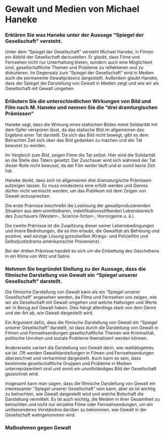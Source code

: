 # Gewalt und Medien von Michael Haneke

### Erklären Sie was Haneke unter der Aussage “Spiegel der Gesellschaft” versteht.

Unter dem “Spiegel der Gesellschaft” versteht Michael Haneke, in Filmen ein Abbild der Gesellschaft darzustellen. Er glaubt, dass Filme und Fernsehen nicht nur Unterhaltung bieten, sondern auch eine Möglichkeit sind, gesellschaftliche Themen und Probleme zu reflektieren und zu diskutieren. Im Gegensatz zum “Spiegel der Gesellschaft” wird in Medien auch die permanente Gewaltpräsenz dargestellt. Außerdem glaubt Haneke, dass der Spiegel die Darstellung von Gewalt in Medien zeigt und wie wir als Gesellschaft mit Gewalt umgehen.

### Erläutern Sie die unterschiedlichen Wirkungen von Bild und Film nach M. Haneke und nennen Sie die “drei dramturgischen Prämissen”

Haneke sagt, dass die Wirkung eines statischen Bildes meist Solidarität mit dem Opfer verspüren lässt, da das statische Bild im allgemeinen das Ergebnis einer Tat darstellt. Da sich das Bild nicht bewegt, gibt es dem Betrachter Zeit sich über das Bild gedanken zu machen und der Tat bewusst zu werden.

Im Vergleich zum Bild, zeigen Filme die Tat selbst. Hier wird die Solidarität an die Stelle des Täters gesetzt. Der Zuschauer wird sich während der Tat dieser Rolle nicht bewusst, da der Film weiter läuft und er somit keine Zeit hat.

Haneke denkt, dass sich im allgemeinen drei dramaturgische Prämissen aufzeigen lassen. Es muss mindestens eine erfüllt werden und Genres dürfen nicht vermischt werden, um das Publikum mit dem Zeigen von Gewalt anzusprechen. 

Die erste Prämisse beschreibt die Loslösung der gewaltproduzierenden Situation aus dem unmittelbaren, indetifikationsstiftenden Lebensbereich des Zuschauers (Western-, Science-fiction-, Horrorgenre u. ä.).

Die zweite Prämisse ist die Zuspitzung dieser seiner Lebensbedingungen und ihrere Bedrohungen, die es ihm erlaubt, die Gewalttat als Befreiung und positive, weil einzige Lösung gutzuheißen (Kriegs- und Polizeifilm und Selbstjustizdrama amerikanischer Provenienz).

Bei der dritten Prämisse handelt es sich um die Einbettung des Geschehens in ein Klima von Witz und Satire.

### Nehmen Sie begründet Stellung zu der Aussage, dass die filmische Darstellung von Gewalt ein “Spiegel unserer Gesellschaft” darstellt.

Die filmische Darstellung von Gewalt kann als ein “Spiegel unserer Gesellschaft” angesehen werden, da Filme und Fernsehen uns zeigen, wie wir als Gesellschaft mit Gewalt umgehen und welche Haltungen und Werte wir in Bezug auf Gewalt haben. Dies hängt allerdings stark von dem Genre und der Art ab, wie Gewalt dargestellt wird.

Ein Argument dafür, dass die filmische Darstellung von Gewalt ein “Spiegel unserer Gesellschaft” darstellt, ist dass durch die Darstellung von Gewalt in Filmen und Fernsehsendungen gesellschaftliche Themen wie Kriminalität, politische Unruhen und soziale Probleme thematisiert werden können. 

Andererseits variiert die Darstellung von Gewalt darin, wie realitätsgetreu sie ist. Oft werden Gewaltdarstellungen in Filmen und Fernsehsendungen überzeichnet und verharmlost dargestellt. Auch kann es sein, dass bestimmte gesellschaftliche Gruppen und Probleme in Medien unterrepräsentiert sind und somit ein unvollständiges Bild der Gesellschaft gezeichnet wird.

Insgesamt kann man sagen, dass die filmische Darstellung von Gewalt ein interessanter "Spiegel unserer Gesellschaft" sein kann, aber es ist wichtig zu betrachten, wie Gewalt dargestellt wird und welche Botschaft die Darstellung vermittelt. Es ist auch wichtig, die Medien in ihrer Gesamtheit zu betrachten und nicht nur einzelne Filme oder Fernsehsendungen, um ein umfassenderes Verständnis darüber zu bekommen, wie Gewalt in der Gesellschaft wahrgenommen wird.

### Maßnahmen gegen Gewalt